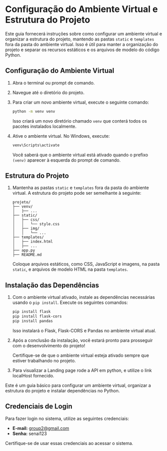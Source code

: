 # Configuração do Ambiente Virtual e Estrutura do Projeto

Este guia fornecerá instruções sobre como configurar um ambiente virtual e organizar a estrutura do projeto, mantendo as pastas `static` e `templates` fora da pasta do ambiente virtual. Isso é útil para manter a organização do projeto e separar os recursos estáticos e os arquivos de modelo do código Python.

## Configuração do Ambiente Virtual

1. Abra o terminal ou prompt de comando.

2. Navegue até o diretório do projeto.

3. Para criar um novo ambiente virtual, execute o seguinte comando:

    ```bash
    python -m venv venv
    ```

    Isso criará um novo diretório chamado `venv` que conterá todos os pacotes instalados localmente.

4. Ative o ambiente virtual. No Windows, execute:

    ```bash
    venv\Scripts\activate
    ```

    Você saberá que o ambiente virtual está ativado quando o prefixo `(venv)` aparecer à esquerda do prompt de comando.

## Estrutura do Projeto

1. Mantenha as pastas `static` e `templates` fora da pasta do ambiente virtual. A estrutura do projeto pode ser semelhante à seguinte:

    ```
    projeto/
    ├── venv/
    │   ├── ...
    ├── static/
    │   ├── css/
    │   │   └── style.css
    │   ├── img/
    │   │   └── ...
    ├── templates/
    │   ├── index.html
    │   ├── ...
    ├── app.py
    ├── README.md
    ```

    Coloque arquivos estáticos, como CSS, JavaScript e imagens, na pasta `static`, e arquivos de modelo HTML na pasta `templates`.

## Instalação das Dependências

1. Com o ambiente virtual ativado, instale as dependências necessárias usando o `pip install`. Execute os seguintes comandos:

    ```bash
    pip install flask
    pip install flask-cors
    pip install pandas
    ```

    Isso instalará o Flask, Flask-CORS e Pandas no ambiente virtual atual.

2. Após a conclusão da instalação, você estará pronto para prosseguir com o desenvolvimento do projeto!

    Certifique-se de que o ambiente virtual esteja ativado sempre que estiver trabalhando no projeto.

3. Para visualizar a Landing page rode a API em python, e utilize o link localHost fornecido.

Este é um guia básico para configurar um ambiente virtual, organizar a estrutura do projeto e instalar dependências no Python.

## Credenciais de Login

Para fazer login no sistema, utilize as seguintes credenciais:

- **E-mail:** group2@gmail.com
- **Senha:** senai123

Certifique-se de usar essas credenciais ao acessar o sistema.

